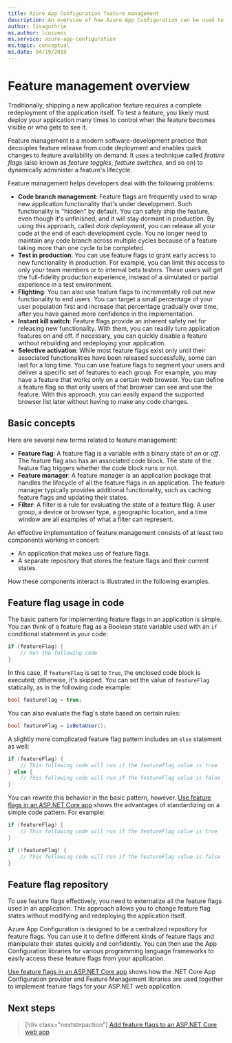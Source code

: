 ```yaml
---
title: Azure App Configuration feature management
description: An overview of how Azure App Configuration can be used to turn on and off application features on demand.
author: lisaguthrie
ms.author: lcozzens
ms.service: azure-app-configuration
ms.topic: conceptual
ms.date: 04/19/2019
---
```


# Feature management overview

Traditionally, shipping a new application feature requires a complete redeployment of the application itself. To test a feature, you likely must deploy your application many times to control when the feature becomes visible or who gets to see it.

Feature management is a modern software-development practice that decouples feature release from code deployment and enables quick changes to feature availability on demand. It uses a technique called *feature flags* (also known as *feature toggles*, *feature switches*, and so on) to dynamically administer a feature's lifecycle.

Feature management helps developers deal with the following problems:

* **Code branch management**: Feature flags are frequently used to wrap new application functionality that's under development. Such functionality is "hidden" by default. You can safely ship the feature, even though it's unfinished, and it will stay dormant in production. By using this approach, called *dark deployment*, you can release all your code at the end of each development cycle. You no longer need to maintain any code branch across multiple cycles because of a feature taking more than one cycle to be completed.
* **Test in production**: You can use feature flags to grant early access to new functionality in production. For example, you can limit this access to only your team members or to internal beta testers. These users will get the full-fidelity production experience, instead of a simulated or partial experience in a test environment.
* **Flighting**: You can also use feature flags to incrementally roll out new functionality to end users. You can target a small percentage of your user population first and increase that percentage gradually over time, after you have gained more confidence in the implementation.
* **Instant kill switch**: Feature flags provide an inherent safety net for releasing new functionality. With them, you can readily turn application features on and off. If necessary, you can quickly disable a feature without rebuilding and redeploying your application.
* **Selective activation**: While most feature flags exist only until their associated functionalities have been released successfully, some can last for a long time. You can use feature flags to segment your users and deliver a specific set of features to each group. For example, you may have a feature that works only on a certain web browser. You can define a feature flag so that only users of that browser can see and use the feature. With this approach, you can easily expand the supported browser list later without having to make any code changes.

## Basic concepts

Here are several new terms related to feature management:

* **Feature flag**: A feature flag is a variable with a binary state of *on* or *off*. The feature flag also has an associated code block. The state of the feature flag triggers whether the code block runs or not.
* **Feature manager**: A feature manager is an application package that handles the lifecycle of all the feature flags in an application. The feature manager typically provides additional functionality, such as caching feature flags and updating their states.
* **Filter**: A filter is a rule for evaluating the state of a feature flag. A user group, a device or browser type, a geographic location, and a time window are all examples of what a filter can represent.

An effective implementation of feature management consists of at least two components working in concert:

* An application that makes use of feature flags.
* A separate repository that stores the feature flags and their current states.

How these components interact is illustrated in the following examples.

## Feature flag usage in code

The basic pattern for implementing feature flags in an application is simple. You can think of a feature flag as a Boolean state variable used with an `if` conditional statement in your code:

```csharp
if (featureFlag) {
    // Run the following code
}
```

In this case, if `featureFlag` is set to `True`, the enclosed code block is executed; otherwise, it's skipped. You can set the value of `featureFlag` statically, as in the following code example:

```csharp
bool featureFlag = true;
```

You can also evaluate the flag's state based on certain rules:

```csharp
bool featureFlag = isBetaUser();
```

A slightly more complicated feature flag pattern includes an `else` statement as well:

```csharp
if (featureFlag) {
    // This following code will run if the featureFlag value is true
} else {
    // This following code will run if the featureFlag value is false
}
```

You can rewrite this behavior in the basic pattern, however. [Use feature flags in an ASP.NET Core app](./use-feature-flags-dotnet-core.md) shows the advantages of standardizing on a simple code pattern. For example:

```csharp
if (featureFlag) {
    // This following code will run if the featureFlag value is true
}

if (!featureFlag) {
    // This following code will run if the featureFlag value is false
}
```

## Feature flag repository

To use feature flags effectively, you need to externalize all the feature flags used in an application. This approach allows you to change feature flag states without modifying and redeploying the application itself.

Azure App Configuration is designed to be a centralized repository for feature flags. You can use it to define different kinds of feature flags and manipulate their states quickly and confidently. You can then use the App Configuration libraries for various programming language frameworks to easily access these feature flags from your application.

[Use feature flags in an ASP.NET Core app](./use-feature-flags-dotnet-core.md) shows how the .NET Core App Configuration provider and Feature Management libraries are used together to implement feature flags for your ASP.NET web application.

## Next steps

> [!div class="nextstepaction"]
> [Add feature flags to an ASP.NET Core web app](./quickstart-feature-flag-aspnet-core.md)  
